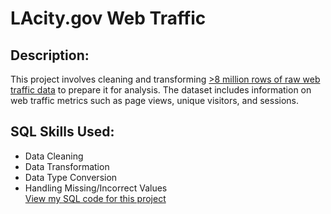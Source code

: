#  LAcity.gov Web Traffic
## Description: 
This project involves cleaning and transforming [>8 million rows of raw web traffic data](https://www.kaggle.com/datasets/cityofLA/lacity.org-website-traffic/data) to prepare it for analysis. The dataset includes information on web traffic metrics such as page views, unique visitors, and sessions.
## SQL Skills Used:
- Data Cleaning
- Data Transformation
- Data Type Conversion
- Handling Missing/Incorrect Values
<br/>[View my SQL code for this project](https://github.com/LanBuiNNgoc/SQL--Projects/blob/main/SQL%20code%20LAV%20Project)

